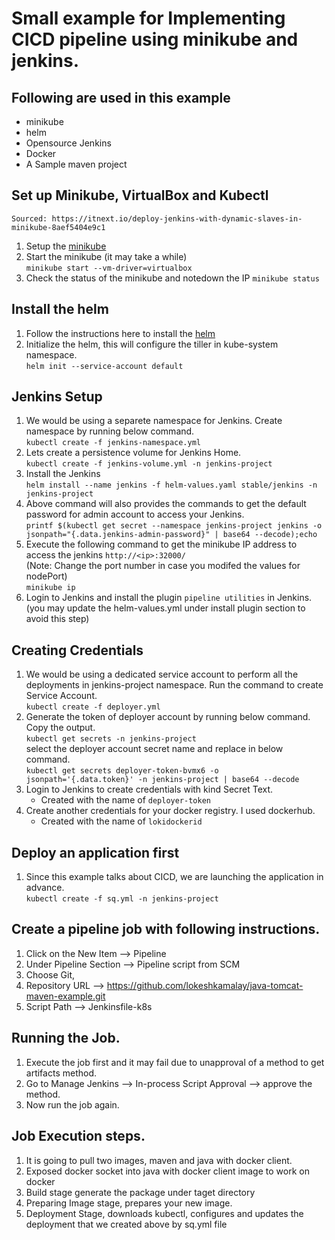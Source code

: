 # Small example for Implementing CICD pipeline using minikube and jenkins.
## Following are used in this example
- minikube
- helm
- Opensource Jenkins
- Docker
- A Sample maven project

## Set up Minikube, VirtualBox and Kubectl
`Sourced: https://itnext.io/deploy-jenkins-with-dynamic-slaves-in-minikube-8aef5404e9c1`
1. Setup the [minikube](https://kubernetes.io/docs/tasks/tools/install-minikube/)
2. Start the minikube (it may take a while)<br/>
    `minikube start --vm-driver=virtualbox`
3. Check the status of the minikube and notedown the IP
    `minikube status`
## Install the helm
1. Follow the instructions here to install the [helm](https://docs.helm.sh/using_helm/#installing-helm)
2. Initialize the helm, this will configure the tiller in kube-system namespace.<br/>
    `helm init --service-account default`

## Jenkins Setup
1. We would be using a separete namespace for Jenkins.  Create namespace by running below command.<br/>
    `kubectl create -f jenkins-namespace.yml`
2. Lets create a persistence volume for Jenkins Home.<br/>
    `kubectl create -f jenkins-volume.yml -n jenkins-project`
3. Install the Jenkins <br/>
    `helm install --name jenkins -f helm-values.yaml stable/jenkins -n jenkins-project`
4. Above command will also provides the commands to get the default password for admin account to access your Jenkins.<br/>
    `printf $(kubectl get secret --namespace jenkins-project jenkins -o jsonpath="{.data.jenkins-admin-password}" | base64 --decode);echo`
5. Execute the following command to get the minikube IP address to access the jenkins `http://<ip>:32000/`<br/>  (Note: Change the port number in case you modifed the values for nodePort) <br/>
    `minikube ip`
6. Login to Jenkins and install the plugin `pipeline utilities` in Jenkins. (you may update the helm-values.yml under install plugin section to avoid this step)

## Creating Credentials
1. We would be using a dedicated service account to perform all the deployments in jenkins-project namespace. Run the command to create Service Account. <br/>
    `kubectl create -f deployer.yml`
2. Generate the token of deployer account by running below command.  Copy the output. <br/>
    `kubectl get secrets -n jenkins-project` <br/> select the deployer account secret name and replace in below command.<br/>
    `kubectl get secrets deployer-token-bvmx6 -o jsonpath='{.data.token}' -n jenkins-project | base64 --decode`
3. Login to Jenkins to create credentials with kind Secret Text.
    - Created with the name of `deployer-token`
4. Create another credentials for your docker registry.  I used dockerhub.
    - Created with the name of `lokidockerid`

## Deploy an application first
1. Since this example talks about CICD, we are launching the application in advance. <br/>
    `kubectl create -f sq.yml -n jenkins-project`

## Create a pipeline job with following instructions.
1. Click on the New Item --> Pipeline
2. Under Pipeline Section --> Pipeline script from SCM
3. Choose Git,
4. Repository URL --> https://github.com/lokeshkamalay/java-tomcat-maven-example.git
5. Script Path --> Jenkinsfile-k8s

## Running the Job.
1. Execute the job first and it may fail due to unapproval of a method to get artifacts method.
2. Go to Manage Jenkins --> In-process Script  Approval --> approve the method.
3. Now run the job again.

## Job Execution steps.
1. It is going to pull two images, maven and java with docker client.
2. Exposed docker socket into java with docker client image to work on docker
3. Build stage generate the package under taget directory
4. Preparing Image stage, prepares your new image.
5. Deployment Stage, downloads kubectl, configures and updates the deployment that we created above by sq.yml file



